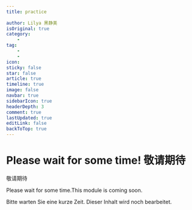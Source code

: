 ```yaml
---
title: practice
 
author: Lilya 黑静美
isOriginal: true
category: 
    - 
tag:
    - 
    - 
icon: 
sticky: false
star: false
article: true
timeline: true
image: false
navbar: true
sidebarIcon: true
headerDepth: 3
comment: true
lastUpdated: true
editLink: false
backToTop: true
---
```


# Please wait for some time! 敬请期待

敬请期待

Please wait for some time.This module is coming soon. 

Bitte warten Sie eine kurze Zeit. Dieser Inhalt wird noch bearbeitet.
